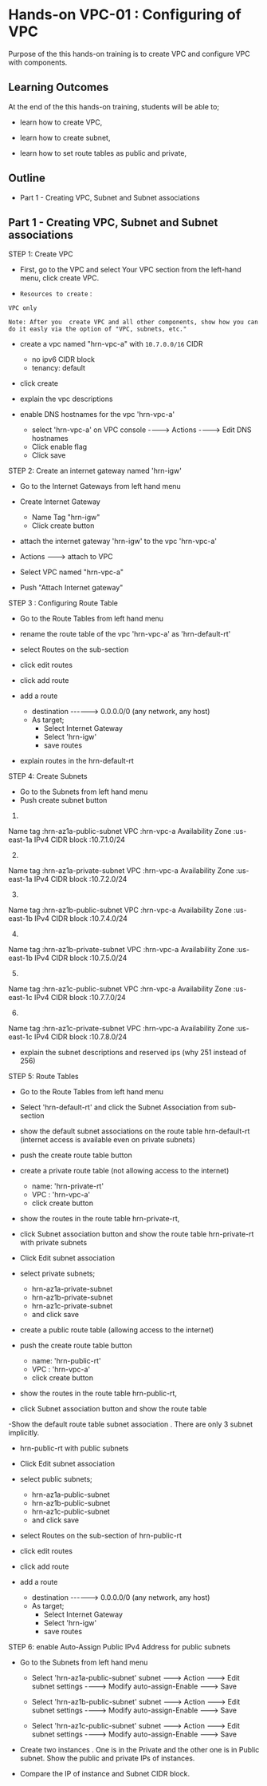 # Hands-on VPC-01 : Configuring of VPC

Purpose of the this hands-on training is to create VPC and configure VPC with components.

## Learning Outcomes

At the end of the this hands-on training, students will be able to;

- learn how to create VPC,

- learn how to create subnet,

- learn how to set route tables as public and private,


## Outline

- Part 1 - Creating VPC, Subnet and Subnet associations



## Part 1 - Creating VPC, Subnet and Subnet associations

STEP 1: Create VPC

- First, go to the VPC and select Your VPC section from the left-hand menu, click create VPC.

- `Resources to create` :

```text
VPC only 

Note: After you  create VPC and all other components, show how you can do it easly via the option of "VPC, subnets, etc."
```

- create a vpc named "hrn-vpc-a" with `10.7.0.0/16` CIDR
    - no ipv6 CIDR block
    - tenancy: default

- click create

- explain the vpc descriptions

- enable DNS hostnames for the vpc 'hrn-vpc-a'

  - select 'hrn-vpc-a' on VPC console ----> Actions ----> Edit DNS hostnames
  - Click enable flag
  - Click save 

STEP 2: Create an internet gateway named 'hrn-igw'

- Go to the Internet Gateways from left hand menu

- Create Internet Gateway
   - Name Tag "hrn-igw" 
   - Click create button

-  attach the internet gateway 'hrn-igw' to the vpc 'hrn-vpc-a'
  - Actions ---> attach to VPC
  - Select VPC named "hrn-vpc-a"
  - Push "Attach Internet gateway"

STEP 3 : Configuring Route Table

- Go to the Route Tables from left hand menu

- rename the route table of the vpc 'hrn-vpc-a' as 'hrn-default-rt'

- select Routes on the sub-section

- click edit routes

- click add route

- add a route
    - destination ------> 0.0.0.0/0 (any network, any host)
    - As target;
      - Select Internet Gateway
      - Select 'hrn-igw'
      - save routes

- explain routes in the hrn-default-rt

STEP 4: Create Subnets
- Go to the Subnets from left hand menu
- Push create subnet button

1. 
Name tag          :hrn-az1a-public-subnet
VPC               :hrn-vpc-a
Availability Zone :us-east-1a
IPv4 CIDR block   :10.7.1.0/24

2. 
Name tag          :hrn-az1a-private-subnet
VPC               :hrn-vpc-a
Availability Zone :us-east-1a
IPv4 CIDR block   :10.7.2.0/24

3. 
Name tag          :hrn-az1b-public-subnet
VPC               :hrn-vpc-a
Availability Zone :us-east-1b
IPv4 CIDR block   :10.7.4.0/24

4. 
Name tag          :hrn-az1b-private-subnet
VPC               :hrn-vpc-a
Availability Zone :us-east-1b
IPv4 CIDR block   :10.7.5.0/24

5. 
Name tag          :hrn-az1c-public-subnet
VPC               :hrn-vpc-a
Availability Zone :us-east-1c
IPv4 CIDR block   :10.7.7.0/24

6. 
Name tag          :hrn-az1c-private-subnet
VPC               :hrn-vpc-a
Availability Zone :us-east-1c
IPv4 CIDR block   :10.7.8.0/24

- explain the subnet descriptions and reserved ips (why 251 instead of 256)

STEP 5: Route Tables

- Go to the Route Tables from left hand menu

- Select 'hrn-default-rt' and click the Subnet Association from sub-section

- show the default subnet associations on the route table 
hrn-default-rt (internet access is available even on private subnets)
- push the create route table button

- create a private route table (not allowing access to the internet) 
  - name: 'hrn-private-rt'
  - VPC : 'hrn-vpc-a'
  - click create button

- show the routes in the route table hrn-private-rt,

- click Subnet association button and show the route table hrn-private-rt with private subnets

- Click Edit subnet association
- select private subnets;
  - hrn-az1a-private-subnet
  - hrn-az1b-private-subnet
  - hrn-az1c-private-subnet
  - and click save

- create a public route table (allowing access to the internet) 

- push the create route table button
  - name: 'hrn-public-rt'
  - VPC : 'hrn-vpc-a'
  - click create button

- show the routes in the route table hrn-public-rt,

- click Subnet association button and show the route table 

-Show the default route table subnet association . There are only 3 subnet implicitly.

- hrn-public-rt with public subnets

- Click Edit subnet association

- select public subnets;
  - hrn-az1a-public-subnet
  - hrn-az1b-public-subnet
  - hrn-az1c-public-subnet
  - and click save

- select Routes on the sub-section of hrn-public-rt

- click edit routes

- click add route

- add a route
    - destination ------> 0.0.0.0/0 (any network, any host)
    - As target;
      - Select Internet Gateway
      - Select 'hrn-igw'
      - save routes    
      
STEP 6: enable Auto-Assign Public IPv4 Address for public subnets

- Go to the Subnets from left hand menu

  - Select 'hrn-az1a-public-subnet' subnet ---> Action ---> Edit subnet settings ----> Modify auto-assign-Enable ---> Save

  - Select 'hrn-az1b-public-subnet' subnet ---> Action ---> Edit subnet settings ----> Modify auto-assign-Enable ---> Save

  - Select 'hrn-az1c-public-subnet' subnet ---> Action ---> Edit subnet settings ----> Modify auto-assign-Enable ---> Save
  

- Create two instances . One is in the Private and the other one is in Public subnet. Show the public and private IPs of instances. 

- Compare the IP of instance and Subnet CIDR block.


